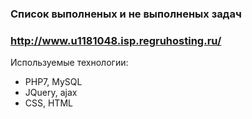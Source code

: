 ### Список выполненых и не выполненых задач
### http://www.u1181048.isp.regruhosting.ru/

Используемые технологии:
- PHP7, MySQL
- JQuery, ajax
- CSS, HTML
